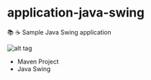 # application-java-swing
📚 ☕️ Sample Java Swing application


![alt tag](https://raw.githubusercontent.com/gesisantos/application-java-swing/master/documentacao/tela-1.PNG)

* Maven Project
* Java Swing
